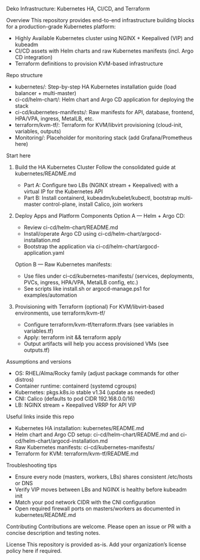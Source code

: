 Deko Infrastructure: Kubernetes HA, CI/CD, and Terraform

Overview
This repository provides end-to-end infrastructure building blocks for a production-grade Kubernetes platform:
- Highly Available Kubernetes cluster using NGINX + Keepalived (VIP) and kubeadm
- CI/CD assets with Helm charts and raw Kubernetes manifests (incl. Argo CD integration)
- Terraform definitions to provision KVM-based infrastructure

Repo structure
- kubernetes/: Step-by-step HA Kubernetes installation guide (load balancer + multi-master)
- ci-cd/helm-chart/: Helm chart and Argo CD application for deploying the stack
- ci-cd/kubernetes-manifests/: Raw manifests for API, database, frontend, HPA/VPA, ingress, MetalLB, etc.
- terraform/kvm-tf/: Terraform for KVM/libvirt provisioning (cloud-init, variables, outputs)
- Monitoring/: Placeholder for monitoring stack (add Grafana/Prometheus here)

Start here
1) Build the HA Kubernetes Cluster
   Follow the consolidated guide at kubernetes/README.md
   - Part A: Configure two LBs (NGINX stream + Keepalived) with a virtual IP for the Kubernetes API
   - Part B: Install containerd, kubeadm/kubelet/kubectl, bootstrap multi-master control-plane, install Calico, join workers

2) Deploy Apps and Platform Components
   Option A — Helm + Argo CD:
   - Review ci-cd/helm-chart/README.md
   - Install/operate Argo CD using ci-cd/helm-chart/argocd-installation.md
   - Bootstrap the application via ci-cd/helm-chart/argocd-application.yaml

   Option B — Raw Kubernetes manifests:
   - Use files under ci-cd/kubernetes-manifests/ (services, deployments, PVCs, ingress, HPA/VPA, MetalLB config, etc.)
   - See scripts like install.sh or argocd-manage.ps1 for examples/automation

3) Provisioning with Terraform (optional)
   For KVM/libvirt-based environments, use terraform/kvm-tf/
   - Configure terraform/kvm-tf/terraform.tfvars (see variables in variables.tf)
   - Apply: terraform init && terraform apply
   - Output artifacts will help you access provisioned VMs (see outputs.tf)

Assumptions and versions
- OS: RHEL/Alma/Rocky family (adjust package commands for other distros)
- Container runtime: containerd (systemd cgroups)
- Kubernetes: pkgs.k8s.io stable v1.34 (update as needed)
- CNI: Calico (defaults to pod CIDR 192.168.0.0/16)
- LB: NGINX stream + Keepalived VRRP for API VIP

Useful links inside this repo
- Kubernetes HA installation: kubernetes/README.md
- Helm chart and Argo CD setup: ci-cd/helm-chart/README.md and ci-cd/helm-chart/argocd-installation.md
- Raw Kubernetes manifests: ci-cd/kubernetes-manifests/
- Terraform for KVM: terraform/kvm-tf/README.md

Troubleshooting tips
- Ensure every node (masters, workers, LBs) shares consistent /etc/hosts or DNS
- Verify VIP moves between LBs and NGINX is healthy before kubeadm init
- Match your pod network CIDR with the CNI configuration
- Open required firewall ports on masters/workers as documented in kubernetes/README.md

Contributing
Contributions are welcome. Please open an issue or PR with a concise description and testing notes.

License
This repository is provided as-is. Add your organization’s license policy here if required.


